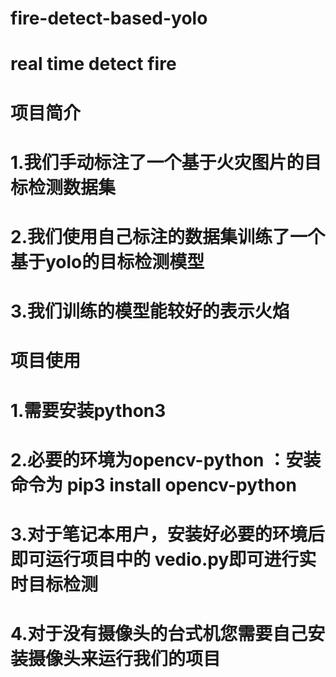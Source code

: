 # fire-detect-based-yolo
real time detect fire
====
项目简介<br>
===
# 1.我们手动标注了一个基于火灾图片的目标检测数据集<br>

# 2.我们使用自己标注的数据集训练了一个基于yolo的目标检测模型<br>

# 3.我们训练的模型能较好的表示火焰<br>


项目使用<br>
===
# 1.需要安装python3

# 2.必要的环境为opencv-python ：安装命令为 pip3 install opencv-python<br>

# 3.对于笔记本用户，安装好必要的环境后即可运行项目中的 vedio.py即可进行实时目标检测<br>

# 4.对于没有摄像头的台式机您需要自己安装摄像头来运行我们的项目<br>




